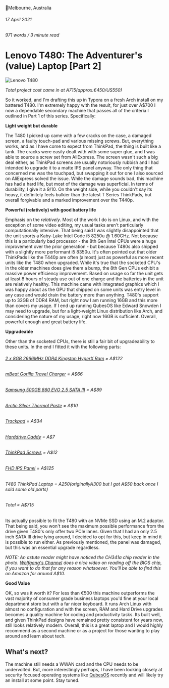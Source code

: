📍Melbourne, Australia

###### 17 April 2021



###### 971 words / 3 minute read

# Lenovo T480: The Adventurer's (value) Laptop [Part 2]

![Lenovo T480](../assets/adventure_laptop_002.jpg)

*Total project cost came in at A$715  (approx. €450/ US$550)*

So it worked, and I'm drafting this up in Typora on a fresh Arch install on my battered T480. I'm extremely happy with the result, for just over A$700 I now a dependable secondary machine that passes all of the criteria I outlined in Part 1 of this series. Specifically:

**Light weight but durable**

The T480 I picked up came with a few cracks on the case, a damaged screen, a faulty touch-pad and various missing screws. But, everything works, and as I have come to expect from ThinkPad, the thing is built like a tank. The cracks were easily dealt with with some super glue, and I was able to source a screw set from AliExpress. The screen wasn't such a big deal either, as ThinkPad screens are usually notoriously rubbish and I had intended to upgrade it to a matte IPS panel anyway. The only thing that concerned me was the touchpad, but swapping it out for one I also sourced on AliExpress solved the issue. While the damage sounds bad, this machine has had a hard life, but most of the damage was superficial. In terms of durability, I give it a 9/10. On the weight side, while you couldn't say its heavy, it definitely feels bulkier than the latest T Series ThinkPads, but overall forgivable and a marked improvement over the T440p. 

**Powerful (relatively) with good battery life**

Emphasis on the *relatively*. Most of the work I do is on Linux, and with the exception of some video editing, my usual tasks aren't particularly computationally intensive. That being said I was slightly disappointed that the unit sports a Kaby-Lake Intel Code i5 8250u  @ 1.60GHz. Not because this is a particularly bad processor - the 8th Gen Intel CPUs were a huge improvement over the prior generation - but because T480s also shipped with a slightly more performant i5 8350u. It's often pointed out that older ThinkPads like the T440p are often (almost) just as powerful as more recent units like the T480 when upgraded. While it's true that the socketed CPU's in the older machines does give them a bump, the 8th Gen CPUs exhibit a massive power efficiency improvement. Based on usage so far the unit gets at least 8 hours of steady use out of one charge and the batteries in the unit are relatively healthy. This machine came with integrated graphics which I was happy about as the GPU that shipped on some units was entry level in any case and would drain the battery more than anything. T480's support up to 32GB of DDR4 RAM, but right now I am running 16GB and this more than covers my usage. If I end up running QubesOS like Edward Snowden I may need to upgrade, but for a light-weight Linux distribution like Arch, and considering the nature of my usage, right now 16GB is sufficient. Overall, powerful enough and great battery life.

**Upgradeable**

Other than the socketed CPUs, there is still a fair bit of upgradeability to these units. In the end I fitted it with the following parts:

###### [2 x 8GB 2666MHz DDR4 Kingston HyperX Ram](https://www.amazon.com.au/gp/product/B0722Q3243/ref=ppx_yo_dt_b_asin_title_o05_s00?ie=UTF8&psc=1) = A$122

###### [mBeat Gorilla Travel Charger](https://www.amazon.com.au/gp/product/B078PW24RQ/ref=ppx_yo_dt_b_asin_title_o04_s00?ie=UTF8&psc=1) = A$66

###### [Samsung 500GB 860 EVO 2.5 SATA III](https://www.amazon.com.au/500GB-SSD-860-EVO-SATA/dp/B079FL9YQ6/ref=sr_1_4?dchild=1&keywords=samsung+sata&qid=1618621799&s=computers&sr=1-4) = A$89

###### [Arctic Silver Thermal Paste](https://www.amazon.com.au/Arctic-Silver-High-Density-AS5-3-5G-Compound/dp/B0087X728K/ref=sr_1_1?crid=35Z62SQYHB8NJ&dchild=1&keywords=artic+silver+thermal+paste&qid=1618627233&sprefix=artic+silver+the%2Caps%2C360&sr=8-1) = A$10

###### [Trackpad](https://www.aliexpress.com/item/4000388336308.html?spm=a2g0s.9042311.0.0.60de4c4d8RZJQp) = A$34

###### [Harddrive Caddy](https://www.aliexpress.com/item/1005001949307182.html?spm=a2g0s.9042311.0.0.60de4c4d8RZJQp) = A$7

###### [ThinkPad Screws](https://trade.aliexpress.com/orderList.htm?spm=a2g0o.home.1000001.31.650c2145HN2dzG&tracelog=ws_topbar) = A$12

###### [FHD IPS Panel](https://www.aliexpress.com/item/4001153042037.html?spm=a2g0s.9042311.0.0.60de4c4d8RZJQp) = A$125

###### T480 ThinkPad Laptop = A$250 (originally A$300 but I got A$50 back once I sold some old parts)

###### Total = A$715

Its actually possible to fit the T480 with an NVMe SSD using an M.2 adaptor. That being said, you won't see the maximum possible performance from the drive given T480's only offer two PCIe lanes. Given that I had an only 2.5 inch SATA III drive lying around, I decided to opt for this, but keep in mind it is possible to run either. As previously mentioned, the panel was damaged, but this was an essential upgrade regardless. 

*NOTE: An astute reader might have noticed the CH341a chip reader in the photo. [Wolfgang's Channel](https://www.youtube.com/watch?v=ce7kqUEccUM) does a nice video on reading off the BIOS chip, if you want to do that for any reason whatsoever. You'll be able to find this on Amazon for around A$10.*

**Good Value** 

OK, so was it worth it? For less than €500 this machine outperforms the vast majority of consumer grade business laptops you'd fine at your local department store but with a far nicer keyboard. It runs Arch Linux with almost no configuration and with the screen, RAM and Hard Drive upgrades becomes a quality machine for coding and productivity tasks. Its built well, and given ThinkPad designs have remained pretty consistent for years now, still looks relatively modern. Overall, this is a great laptop and I would highly recommend as a second machine or as a project for those wanting to play around and learn about tech.

## What's next?

The machine still needs a WWAN card and the CPU needs to be undervolted. But, more interestingly perhaps, I have been looking closely at security focused operating systems like [QubesOS](https://www.qubes-os.org/) recently and will likely try an install at some point. Stay tuned.
